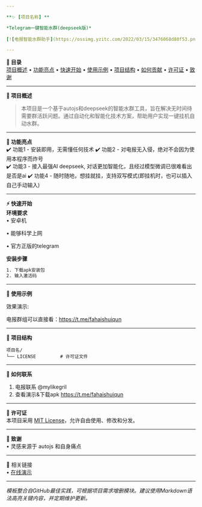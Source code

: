 ```yaml
---

**✨ [项目名称] **  

*Telegram一键智能水群(deepseek版)*
 
[![电报智能水群助手](https://ossimg.yzitc.com/2022/03/15/3476068d80f53.png "ai")](https://t.me/fahaishuiqun)

---
```


**📖 目录**  
[项目概述](#-项目概述) • [功能亮点](#-功能亮点) • [快速开始](#-快速开始) • [使用示例](#-使用示例) • [项目结构](#-项目结构) • [如何贡献](#-如何贡献) • [许可证](#-许可证) • [致谢](#-致谢)  

---

**🚀 项目概述**   
> 本项目是一个基于autojs和deepseek的智能水群工具，旨在解决无时间待需要群活跃问题。通过自动化和智能化技术方案，帮助用户实现一键挂机自动水群。

---

**🌟 功能亮点**  
✔️ 功能1 - 安装即用，无需懂任何技术
✔️ 功能2 - 对电报无入侵，绝对不会因为使用本程序而炸号  
✔️ 功能3 - 接入最强AI deepseek, 对话更加智能化，且经过模型微调已很难看出是否是ai
✔️ 功能4 - 随时随地，想挂就挂，支持双写模式(即挂机时，也可以插入自己手动输入)

---

**⚡ 快速开始**  
**环境要求**  
• 安卓机 

• 能够科学上网

• 官方正版的telegram

**安装步骤**  
```bash
1. 下载apk安装包
2. 输入激活码

```  


---

**🎯 使用示例**  

效果演示:

电报群组可以直接看：https://t.me/fahaishuiqun

---

**📂 项目结构**  
```  
项目名/   
└── LICENSE         # 许可证文件  
```  

---

**🤝 如何联系**  
1.  电报联系 @mylikegril
2.  查看演示&下载apk https://t.me/fahaishuiqun


---

**📜 许可证**  
本项目采用 [MIT License](LICENSE)，允许自由使用、修改和分发。

---

**🙏 致谢**  
• 灵感来源于 autojs 和自身痛点


---

🔗 相关链接  
• [在线演示](https://t.me/telegram) 


---

*模板整合自GitHub最佳实践，可根据项目需求增删模块。建议使用Markdown语法高亮关键内容，并定期维护更新。*
